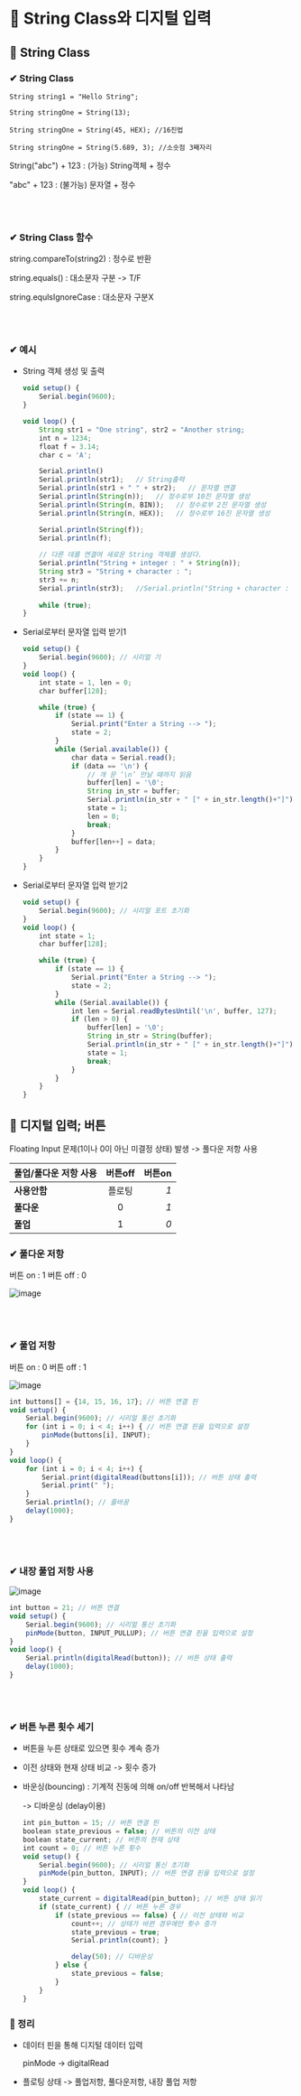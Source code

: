 # 📙 String Class와 디지털 입력

## 🌟 String Class

### ✔ String Class

```
String string1 = "Hello String";

String stringOne = String(13);

String stringOne = String(45, HEX); //16진법

String stringOne = String(5.689, 3); //소숫점 3째자리
```

String("abc") + 123 : (가능) String객체 + 정수 

"abc" + 123 : (불가능) 문자열 + 정수

<br>
<br>

### ✔ String Class 함수

string.compareTo(string2)  : 정수로 반환

string.equals()  :  대소문자 구분 -> T/F

string.equlsIgnoreCase  :  대소문자 구분X

<br>
<br>

### ✔ 예시

- String 객체 생성 및 출력

    ```js
    void setup() {
        Serial.begin(9600);
    }

    void loop() {
        String str1 = "One string", str2 = "Another string;
        int n = 1234;
        float f = 3.14;
        char c = 'A';

        Serial.println()
        Serial.println(str1);   // String출력 
        Serial.println(str1 + " " + str2);   // 문자열 연결 
        Serial.println(String(n));   // 정수로부 10진 문자열 생성 
        Serial.println(String(n, BIN));   // 정수로부 2진 문자열 생성 
        Serial.println(String(n, HEX));   // 정수로부 16진 문자열 생성

        Serial.println(String(f)); 
        Serial.println(f); 
        
        // 다른 데를 연결여 새로운 String 객체를 생성다. 
        Serial.println("String + integer : " + String(n)); 
        String str3 = "String + character : "; 
        str3 += n; 
        Serial.println(str3);   //Serial.println("String + character : " + 1234) --> 오류!(문자열 + 정수)
        
        while (true);
    }
    ```

- Serial로부터 문자열 입력 받기1

    ```js
    void setup() { 
        Serial.begin(9600); // 시리얼 기 
    }
    void loop() { 
        int state = 1, len = 0;
        char buffer[128];

        while (true) { 
            if (state == 1) { 
                Serial.print("Enter a String --> "); 
                state = 2; 
            } 
            while (Serial.available()) { 
                char data = Serial.read(); 
                if (data == '\n') { 
                    // 개 문 ‘\n’ 만날 때까지 읽음 
                    buffer[len] = '\0'; 
                    String in_str = buffer; 
                    Serial.println(in_str + " [" + in_str.length()+"]");
                    state = 1;
                    len = 0;
                    break; 
                } 
                buffer[len++] = data;
            }
        }
    }
    ```

- Serial로부터 문자열 입력 받기2

    ```js
    void setup() { 
        Serial.begin(9600); // 시리얼 포트 초기화
    }
    void loop() { 
        int state = 1;
        char buffer[128];

        while (true) { 
            if (state == 1) { 
                Serial.print("Enter a String --> ");
                state = 2;
            } 
            while (Serial.available()) { 
                int len = Serial.readBytesUntil('\n', buffer, 127);
                if (len > 0) {
                    buffer[len] = '\0';
                    String in_str = String(buffer);
                    Serial.println(in_str + " [" + in_str.length()+"]");
                    state = 1;
                    break;
                }
            }
        }
    }
    ```

## 🌟 디지털 입력; 버튼

Floating Input 문제(1이나 0이 아닌 미결정 상태) 발생 -> 풀다운 저항 사용

|  <center>풀업/풀다운 저항 사용</center> |  <center>버튼off</center> |  <center>버튼on</center> |
|:--------|:--------:|--------:|
|**사용안함** | <center>플로팅 </center> |*1* |
|**풀다운** | <center>0 </center> |*1* |
|**풀업** | <center>1 </center> |*0* |


### ✔ 풀다운 저항

버튼 on : 1
버튼 off : 0

![image](https://user-images.githubusercontent.com/54584063/84107874-c872cf00-aa59-11ea-93cc-25de7d5ab7e2.png)

<br>
<br>

### ✔ 풀업 저항

버튼 on : 0
버튼 off : 1

![image](https://user-images.githubusercontent.com/54584063/84107899-d7598180-aa59-11ea-9b83-7d347f46acf0.png)

```js
int buttons[] = {14, 15, 16, 17}; // 버튼 연결 핀
void setup() { 
    Serial.begin(9600); // 시리얼 통신 초기화
    for (int i = 0; i < 4; i++) { // 버튼 연결 핀을 입력으로 설정
        pinMode(buttons[i], INPUT);
    }
} 
void loop() { 
    for (int i = 0; i < 4; i++) {
        Serial.print(digitalRead(buttons[i])); // 버튼 상태 출력
        Serial.print(" "); 
    } 
    Serial.println(); // 줄바꿈
    delay(1000); 
}

```

<br>
<br>

### ✔ 내장 풀업 저항 사용

![image](https://user-images.githubusercontent.com/54584063/84108841-230d2a80-aa5c-11ea-9525-2737c85793f6.png)

```js
int button = 21; // 버튼 연결
void setup() {
    Serial.begin(9600); // 시리얼 통신 초기화
    pinMode(button, INPUT_PULLUP); // 버튼 연결 핀을 입력으로 설정
}
void loop() {
    Serial.println(digitalRead(button)); // 버튼 상태 출력 
    delay(1000);
}

```
<br>
<br>

### ✔ 버튼 누른 횟수 세기

- 버튼을 누른 상태로 있으면 횟수 계속 증가

- 이전 상태와 현재 상태 비교 -> 횟수 증가

- 바운싱(bouncing) : 기계적 진동에 의해 on/off 반복해서 나타남

    -> 디바운싱 (delay이용)

    ```js
    int pin_button = 15; // 버튼 연결 핀
    boolean state_previous = false; // 버튼의 이전 상태
    boolean state_current; // 버튼의 현재 상태
    int count = 0; // 버튼 누른 횟수
    void setup() { 
        Serial.begin(9600); // 시리얼 통신 초기화
        pinMode(pin_button, INPUT); // 버튼 연결 핀을 입력으로 설정
    }
    void loop() {
        state_current = digitalRead(pin_button); // 버튼 상태 읽기
        if (state_current) { // 버튼 누른 경우 
            if (state_previous == false) { // 이전 상태와 비교
                count++; // 상태가 바뀐 경우에만 횟수 증가 
                state_previous = true;
                Serial.println(count); }

                delay(50); // 디바운싱 
            } else { 
                state_previous = false; 
            } 
        }
    }

    ```

### 🔎 정리

- 데이터 핀을 통해 디지털 데이터 입력

    pinMode -> digitalRead

- 플로팅 상태 -> 풀업저항, 풀다운저항, 내장 풀업 저항

